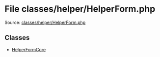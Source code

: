 File classes/helper/HelperForm.php
=========

Source: [classes/helper/HelperForm.php](https://github.com/PrestaShop/PrestaShop/blob/1.6.1.3/classes/helper/HelperForm.php)


Classes
-------

* [HelperFormCore](class.HelperFormCore.md)

